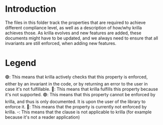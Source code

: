 # Introduction

The files in this folder track the properties that are required to achieve 
different compliance level, as well as a description of how/why krilla achieves those. 
As krilla evolves and new features are added, these documents
might have to be updated, and we always need to ensure that all invariants are still enforced,
when adding new features.

# Legend
🟢: This means that krilla actively checks that this property is enforced, either by an
invariant in the code, or by returning an error to the user in case it's not fulfillable.
🔵: This means that krilla fulfills this property because it's not supported.
🟣: This means that this property cannot be enforced by krilla, and thus is only documented.
It is upon the user of the library to enforce it.
🔴: This means that the property is currently not enforced by krilla.
-: This means that the clause is not applicable to krilla (for example because it's not a reader application)